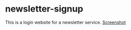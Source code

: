 # newsletter-signup
This is a login website for a newsletter service.
[Screenshot](public/images/screenshot.png)

